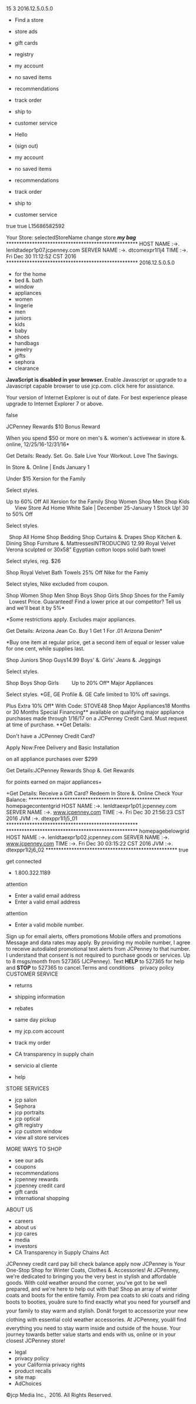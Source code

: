 15 3 2016.12.5.0.5.0

*   Find a store
*   store ads
*   gift cards
*   registry

*   my account
*   no saved items
*   recommendations
*   track order
*   ship to

*   customer service
    

*   Hello  
*   (sign out)
    
*   my account

*   no saved items
*   recommendations
*   track order
*   ship to

*   customer service
    

true true L15686582592

Your Store: selectedStoreName change store _**my bag**_ \*\*\*\*\*\*\*\*\*\*\*\*\*\*\*\*\*\*\*\*\*\*\*\*\*\*\*\*\*\*\*\*\*\*\*\*\*\*\*\*\*\*\*\*\*\*\*\*\*\*\* HOST NAME :->. lenldtadepr1p07.jcpenney.com SERVER NAME :->. dtcomexpr1l1j4 TIME :->. Fri Dec 30 11:12:52 CST 2016 \*\*\*\*\*\*\*\*\*\*\*\*\*\*\*\*\*\*\*\*\*\*\*\*\*\*\*\*\*\*\*\*\*\*\*\*\*\*\*\*\*\*\*\*\*\*\*\*\*\*\* 2016.12.5.0.5.0

*   for the home
*   bed &. bath
*   window
*   appliances
*   women
*   lingerie
*   men
*   juniors
*   kids
*   baby
*   shoes
*   handbags
*   jewelry
*   gifts
*   sephora
*   clearance

**JavaScript is disabled in your browser.** Enable Javascript or upgrade to a Javascript capable browser to use jcp.com. click here for assistance.

Your version of Internet Explorer is out of date. For best experience please upgrade to Internet Explorer 7 or above.

false

JCPenney Rewards $10 Bonus Reward

When you spend $50 or more on men's &. women's activewear in store &. online, 12/25/16-12/31/16\*

Get Details: Ready. Set. Go. Sale Live Your Workout. Love The Savings.

In Store &. Online | Ends January 1

Under $15 Xersion for the Family

Select styles.

Up to 60% Off All Xersion for the Family Shop Women Shop Men Shop Kids       View Store Ad Home White Sale | December 25-January 1 Stock Up! 30 to 50% Off

Select styles.

  Shop All Home Shop Bedding Shop Curtains &. Drapes Shop Kitchen &. Dining Shop Furniture &. MattressesINTRODUCING 12.99 Royal Velvet Verona sculpted or 30x58" Egyptian cotton loops solid bath towel

Select styles, reg. $26

Shop Royal Velvet Bath Towels 25% Off Nike for the Famiy

Select styles, Nike excluded from coupon.

Shop Women Shop Men Shop Boys Shop Girls Shop Shoes for the Family       Lowest Price. Guaranteed! Find a lower price at our competitor? Tell us and we'll beat it by 5%\*

\*Some restrictions apply. Excludes major appliances.

Get Details: Arizona Jean Co. Buy 1 Get 1 For .01 Arizona Denim\*

\*Buy one item at regular price, get a second item of equal or lesser value for one cent, while supplies last.

Shop Juniors Shop Guys14.99 Boys' &. Girls' Jeans &. Jeggings

Select styles.

Shop Boys Shop Girls         Up to 20% Off\* Major Appliances

Select styles. \*GE, GE Profile &. GE Cafe limited to 10% off savings.

Plus Extra 10% Off\* With Code: STOVE48 Shop Major Appliances18 Months or 30 Months Special Financing\*\* available on qualifying major appliance purchases made through 1/16/17 on a JCPenney Credit Card. Must request at time of purchase. \*\*Get Details:

Don't have a JCPenney Credit Card?

Apply Now:Free Delivery and Basic Installation

on all appliance purchases over $299

Get Details:JCPenney Rewards Shop &. Get Rewards

for points earned on major appliances+

+Get Details: Receive a Gift Card? Redeem In Store &. Online Check Your Balance: \*\*\*\*\*\*\*\*\*\*\*\*\*\*\*\*\*\*\*\*\*\*\*\*\*\*\*\*\*\*\*\*\*\*\*\*\*\*\*\*\*\*\*\*\*\*\*\*\*\*\* homepagecontentgrid HOST NAME :->. lenldtaexpr1p01.jcpenney.com SERVER NAME :->. www.jcpenney.com TIME :->. Fri Dec 30 21:56:23 CST 2016 JVM :->. dtexppr1l1j5\_01 \*\*\*\*\*\*\*\*\*\*\*\*\*\*\*\*\*\*\*\*\*\*\*\*\*\*\*\*\*\*\*\*\*\*\*\*\*\*\*\*\*\*\*\*\*\*\*\*\*\*\* \*\*\*\*\*\*\*\*\*\*\*\*\*\*\*\*\*\*\*\*\*\*\*\*\*\*\*\*\*\*\*\*\*\*\*\*\*\*\*\*\*\*\*\*\*\*\*\*\*\*\* homepagebelowgrid HOST NAME :->. lenldtaexpr1p02.jcpenney.com SERVER NAME :->. www.jcpenney.com TIME :->. Fri Dec 30 03:15:22 CST 2016 JVM :->. dtexppr1l2j6\_02 \*\*\*\*\*\*\*\*\*\*\*\*\*\*\*\*\*\*\*\*\*\*\*\*\*\*\*\*\*\*\*\*\*\*\*\*\*\*\*\*\*\*\*\*\*\*\*\*\*\*\* true

get connected

*   1.800.322.1189

attention

*   Enter a valid email address
*   Enter a valid email address

attention

*   Enter a valid mobile number.

Sign up for email alerts, offers promotions Mobile offers and promotions Message and data rates may apply. By providing my mobile number, I agree to receive autodialed promotional text alerts from JCPenney to that number. I understand that consent is not required to purchase goods or services. Up to 8 msgs/month from 527365 (JCPenney). Text **HELP** to 527365 for help and **STOP** to 527365 to cancel.Terms and conditions    privacy policy CUSTOMER SERVICE

*   returns
*   shipping information
*   rebates
*   same day pickup
*   my jcp.com account
*   track my order
*   CA transparency in supply chain

*   servicio al cliente
*   help

STORE SERVICES

*   jcp salon
*   Sephora
*   jcp portraits
*   jcp optical
*   gift registry
*   jcp custom window
*   view all store services

MORE WAYS TO SHOP

*   see our ads
*   coupons
*   recommendations
*   jcpenney rewards
*   jcpenney credit card
*   gift cards
*   international shopping

ABOUT US

*   careers
*   about us
*   jcp cares
*   media
*   investors
*   CA Transparency in Supply Chains Act

JCPenney credit card pay bill check balance apply now JCPenney is Your One-Stop Shop for Winter Coats, Clothes &. Accessories! At JCPenney, we're dedicated to bringing you the very best in stylish and affordable goods. With cold weather around the corner, you've got to be well prepared, and we're here to help out with that! Shop an array of winter coats and boots for the entire family. From pea coats to ski coats and riding boots to booties, youâre sure to find exactly what you need for yourself and your family to stay warm and stylish. Donât forget to accessorize your new clothing with essential cold weather accessories. At JCPenney, youâll find everything you need to stay warm inside and outside of the house. Your journey towards better value starts and ends with us, online or in your closest JCPenney store!

*   legal
*   privacy policy
*   your California privacy rights
*   product recalls
*   site map
*   AdChoices

©jcp Media Inc.,  2016. All Rights Reserved.